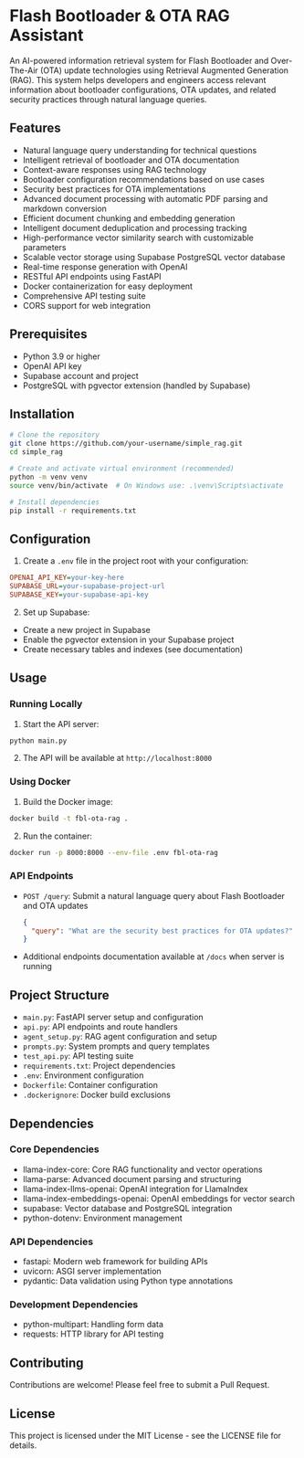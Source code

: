 # Flash Bootloader & OTA RAG Assistant

An AI-powered information retrieval system for Flash Bootloader and Over-The-Air (OTA) update technologies using Retrieval Augmented Generation (RAG). This system helps developers and engineers access relevant information about bootloader configurations, OTA updates, and related security practices through natural language queries.

## Features
- Natural language query understanding for technical questions
- Intelligent retrieval of bootloader and OTA documentation
- Context-aware responses using RAG technology
- Bootloader configuration recommendations based on use cases
- Security best practices for OTA implementations
- Advanced document processing with automatic PDF parsing and markdown conversion
- Efficient document chunking and embedding generation
- Intelligent document deduplication and processing tracking
- High-performance vector similarity search with customizable parameters
- Scalable vector storage using Supabase PostgreSQL vector database
- Real-time response generation with OpenAI
- RESTful API endpoints using FastAPI
- Docker containerization for easy deployment
- Comprehensive API testing suite
- CORS support for web integration

## Prerequisites
- Python 3.9 or higher
- OpenAI API key
- Supabase account and project
- PostgreSQL with pgvector extension (handled by Supabase)

## Installation
```bash
# Clone the repository
git clone https://github.com/your-username/simple_rag.git
cd simple_rag

# Create and activate virtual environment (recommended)
python -m venv venv
source venv/bin/activate  # On Windows use: .\venv\Scripts\activate

# Install dependencies
pip install -r requirements.txt
```

## Configuration
1. Create a `.env` file in the project root with your configuration:
```ini
OPENAI_API_KEY=your-key-here
SUPABASE_URL=your-supabase-project-url
SUPABASE_KEY=your-supabase-api-key
```

2. Set up Supabase:
- Create a new project in Supabase
- Enable the pgvector extension in your Supabase project
- Create necessary tables and indexes (see documentation)

## Usage

### Running Locally
1. Start the API server:
```bash
python main.py
```

2. The API will be available at `http://localhost:8000`

### Using Docker
1. Build the Docker image:
```bash
docker build -t fbl-ota-rag .
```

2. Run the container:
```bash
docker run -p 8000:8000 --env-file .env fbl-ota-rag
```

### API Endpoints
- `POST /query`: Submit a natural language query about Flash Bootloader and OTA updates
  ```json
  {
    "query": "What are the security best practices for OTA updates?"
  }
  ```

- Additional endpoints documentation available at `/docs` when server is running

## Project Structure
- `main.py`: FastAPI server setup and configuration
- `api.py`: API endpoints and route handlers
- `agent_setup.py`: RAG agent configuration and setup
- `prompts.py`: System prompts and query templates
- `test_api.py`: API testing suite
- `requirements.txt`: Project dependencies
- `.env`: Environment configuration
- `Dockerfile`: Container configuration
- `.dockerignore`: Docker build exclusions

## Dependencies
### Core Dependencies
- llama-index-core: Core RAG functionality and vector operations
- llama-parse: Advanced document parsing and structuring
- llama-index-llms-openai: OpenAI integration for LlamaIndex
- llama-index-embeddings-openai: OpenAI embeddings for vector search
- supabase: Vector database and PostgreSQL integration
- python-dotenv: Environment management

### API Dependencies
- fastapi: Modern web framework for building APIs
- uvicorn: ASGI server implementation
- pydantic: Data validation using Python type annotations

### Development Dependencies
- python-multipart: Handling form data
- requests: HTTP library for API testing

## Contributing
Contributions are welcome! Please feel free to submit a Pull Request.

## License
This project is licensed under the MIT License - see the LICENSE file for details.
